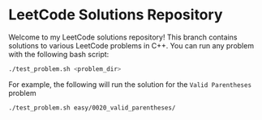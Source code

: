 # LeetCode Solutions Repository

Welcome to my LeetCode solutions repository! This branch contains solutions to various LeetCode problems in C++. You can run any problem with the following bash script:

```bash
./test_problem.sh <problem_dir>
```

For example, the following will run the solution for the `Valid Parentheses` problem

```bash
./test_problem.sh easy/0020_valid_parentheses/
```
